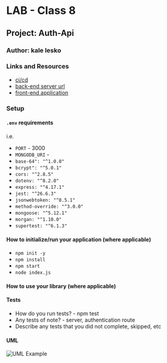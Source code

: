 # LAB - Class 8

## Project: Auth-Api

### Author: kale lesko

### Links and Resources

- [ci/cd](https://auth-api-practice.herokuapp.com/)
- [back-end server url](http://xyz.com)
- [front-end application](http://xyz.com)

### Setup

#### `.env` requirements

i.e.

- `PORT` - 3000
- `MONGODB_URI` -
- `base-64": "^1.0.0"`
- `bcrypt": "^5.0.1"`
- `cors: "^2.8.5"`
- `dotenv: "^8.2.0"`
- `express: "^4.17.1"`
- `jest: "^26.6.3"`
- `jsonwebtoken: "^8.5.1"`
- `method-override: "^3.0.0"`
- `mongoose: "^5.12.1"`
- `morgan: "^1.10.0"`
- `supertest: "^6.1.3"`

#### How to initialize/run your application (where applicable)

- `npm init -y`
- `npm install`
- `npm start`
- `node index.js`

#### How to use your library (where applicable)

#### Tests

- How do you run tests? - npm test
- Any tests of note? - server, authentication route
- Describe any tests that you did not complete, skipped, etc

#### UML

![UML Example](./reference/uml-1.png)
